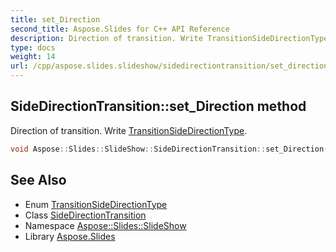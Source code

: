 ```yaml
---
title: set_Direction
second_title: Aspose.Slides for C++ API Reference
description: Direction of transition. Write TransitionSideDirectionType.
type: docs
weight: 14
url: /cpp/aspose.slides.slideshow/sidedirectiontransition/set_direction/
---
```

## SideDirectionTransition::set_Direction method


Direction of transition. Write [TransitionSideDirectionType](../../transitionsidedirectiontype/).

```cpp
void Aspose::Slides::SlideShow::SideDirectionTransition::set_Direction(TransitionSideDirectionType value) override
```

## See Also

* Enum [TransitionSideDirectionType](../../transitionsidedirectiontype/)
* Class [SideDirectionTransition](../)
* Namespace [Aspose::Slides::SlideShow](../../)
* Library [Aspose.Slides](../../../)
